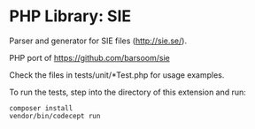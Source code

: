 PHP Library: SIE
================

Parser and generator for SIE files (http://sie.se/).

PHP port of https://github.com/barsoom/sie

Check the files in tests/unit/*Test.php for usage examples.

To run the tests, step into the directory of this extension and run:

    composer install
    vendor/bin/codecept run
